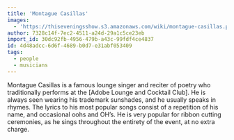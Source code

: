 ```yaml
---
title: 'Montague Casillas'
images:
  - 'https://thiseveningsshow.s3.amazonaws.com/wiki/montague-casillas.png'
author: 7328c14f-7ec2-4511-a24d-29a1c5ce23eb
import_id: 30dc92fb-4956-479b-a43c-99fdf4ce4837
id: 4d48adcc-6d6f-4689-b0d7-e31abf053409
tags:
  - people
  - musicians
---
```

Montague Casillas is a famous lounge singer and reciter of poetry who traditionally performs at the [Adobe Lounge and Cocktail Club]. He is always seen wearing his trademark sunshades, and he usually speaks in rhymes. The lyrics to his most popular songs consist of a repetition of his name, and occasional oohs and OH’s. He is very popular for ribbon cutting ceremonies, as he sings throughout the entirety of the event, at no extra charge.